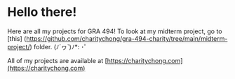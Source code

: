 # Hello there!

Here are all my projects for GRA 494!
To look at my midterm project, go to [this] (https://github.com/charitychong/gra-494-charity/tree/main/midterm-project/) folder.
(ﾉ´ヮ`)ﾉ*: ･ﾟ

All of my projects are available at [https://charitychong.com](https://charitychong.com)
